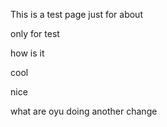 This is a test page
just for about

only for test


how is it

cool

nice

what are oyu doing
another change
